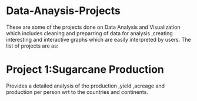 # Data-Anaysis-Projects
These are some of the projects done on Data Analysis and Visualization which includes cleaning and preparring of data for analysis ,creating interesting and interactive graphs which are easily interpreted by users.
The list of projects are as:
# Project 1:Sugarcane Production
Provides a detailed analysis of the production ,yield ,acreage and production per person wrt to the countries and continents.

